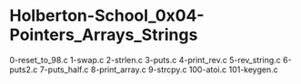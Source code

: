 # Holberton-School_0x04-Pointers_Arrays_Strings

0-reset_to_98.c
1-swap.c
2-strlen.c
3-puts.c
4-print_rev.c
5-rev_string.c
6-puts2.c
7-puts_half.c
8-print_array.c
9-strcpy.c
100-atoi.c
101-keygen.c
